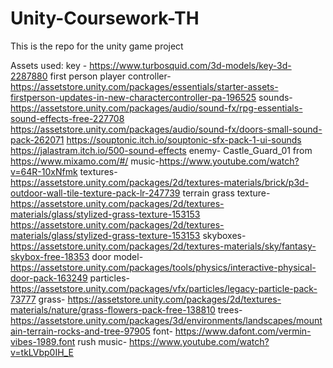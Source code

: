# Unity-Coursework-TH
This is the repo for the unity game project


Assets used:
key - https://www.turbosquid.com/3d-models/key-3d-2287880
first person player controller-https://assetstore.unity.com/packages/essentials/starter-assets-firstperson-updates-in-new-charactercontroller-pa-196525
sounds- https://assetstore.unity.com/packages/audio/sound-fx/rpg-essentials-sound-effects-free-227708
https://assetstore.unity.com/packages/audio/sound-fx/doors-small-sound-pack-262071
https://souptonic.itch.io/souptonic-sfx-pack-1-ui-sounds
https://jalastram.itch.io/500-sound-effects 
enemy- Castle_Guard_01 from https://www.mixamo.com/#/
music-https://www.youtube.com/watch?v=64R-10xNfmk
textures-https://assetstore.unity.com/packages/2d/textures-materials/brick/p3d-outdoor-wall-tile-texture-pack-lr-247739
terrain grass texture- https://assetstore.unity.com/packages/2d/textures-materials/glass/stylized-grass-texture-153153
https://assetstore.unity.com/packages/2d/textures-materials/glass/stylized-grass-texture-153153
skyboxes-https://assetstore.unity.com/packages/2d/textures-materials/sky/fantasy-skybox-free-18353
door model-https://assetstore.unity.com/packages/tools/physics/interactive-physical-door-pack-163249
particles-https://assetstore.unity.com/packages/vfx/particles/legacy-particle-pack-73777
grass- https://assetstore.unity.com/packages/2d/textures-materials/nature/grass-flowers-pack-free-138810
trees-https://assetstore.unity.com/packages/3d/environments/landscapes/mountain-terrain-rocks-and-tree-97905
font- https://www.dafont.com/vermin-vibes-1989.font
rush music- https://www.youtube.com/watch?v=tkLVbp0IH_E